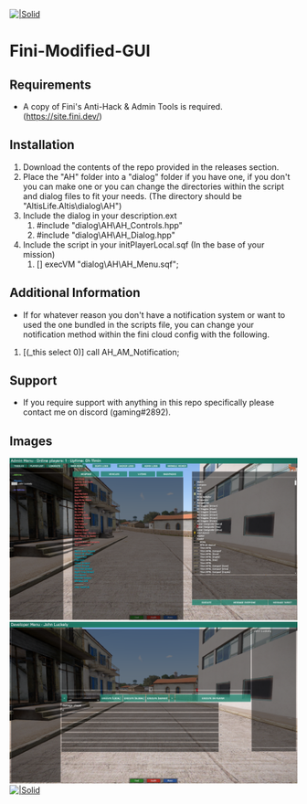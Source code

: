 [![|Solid](https://fini.dev/img/logo.png)](https://site.fini.dev/)
# **Fini-Modified-GUI**

## **Requirements**
 - A copy of Fini's Anti-Hack & Admin Tools is required. (https://site.fini.dev/)

## **Installation**
  1. Download the contents of the repo provided in the releases section.
  2. Place the "AH" folder into a "dialog" folder if you have one, if you don't you can make one or you can change the directories within the script and dialog files to fit your needs. (The directory should be "AltisLife.Altis\dialog\AH\")
  3. Include the dialog in your description.ext
      1. #include "dialog\AH\AH_Controls.hpp"
      2. #include "dialog\AH\AH_Dialog.hpp"
  4. Include the script in your initPlayerLocal.sqf (In the base of your mission)
      1. [] execVM "dialog\AH\AH_Menu.sqf";
 
## **Additional Information**
 - If for whatever reason you don't have a notification system or want to used the one bundled in the scripts file, you can change your notification method within the fini cloud config with the following.
 1. [(_this select 0)] call AH_AM_Notification;
      
## **Support**
  - If you require support with anything in this repo specifically please contact me on discord (gaming#2892).
  
## **Images**
  
  [![|Solid](https://github.com/GamingOnline/Fini-Modified-GUI/blob/master/images/jc7Nex8ca1.png)](https://github.com/GamingOnline/Fini-Modified-GUI)
  [![|Solid](https://github.com/GamingOnline/Fini-Modified-GUI/blob/master/images/cKko48wmz0.png)](https://github.com/GamingOnline/Fini-Modified-GUI)
  [![|Solid](https://github.com/GamingOnline/Fini-Modified-GUI/blob/master/images/e1gbqe5vCe.png)](https://github.com/GamingOnline/Fini-Modified-GUI)
